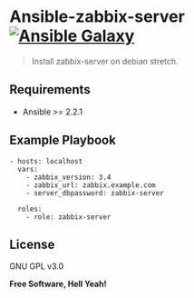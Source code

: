 Ansible-zabbix-server [![Ansible Galaxy](https://img.shields.io/badge/galaxy-zabbix-660198.svg)][1]
===

> Install zabbix-server on debian stretch.

Requirements
---

- Ansible >= 2.2.1

Example Playbook
---

```
- hosts: localhost
  vars:
    - zabbix_version: 3.4
    - zabbix_url: zabbix.example.com
    - server_dbpassword: zabbix-server

  roles:
    - role: zabbix-server
```

License
---

GNU GPL v3.0

**Free Software, Hell Yeah!**

[1]: https://galaxy.ansible.com/ston3o/zabbix-server/
